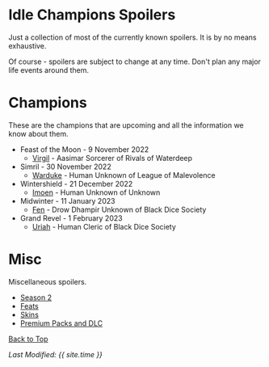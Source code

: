 # Idle Champions Spoilers
Just a collection of most of the currently known spoilers. It is by no means exhaustive.

Of course - spoilers are subject to change at any time. Don't plan any major life events around them.

# Champions
These are the champions that are upcoming and all the information we know about them.

* Feast of the Moon - 9 November 2022
  * [Virgil](virgil.md) - Aasimar Sorcerer of Rivals of Waterdeep
* Simril - 30 November 2022
  * [Warduke](warduke.md) - Human Unknown of League of Malevolence
* Wintershield - 21 December 2022
  * [Imoen](imoen.md) - Human Unknown of Unknown
* Midwinter - 11 January 2023
  * [Fen](fen.md) - Drow Dhampir Unknown of Black Dice Society
* Grand Revel - 1 February 2023
  * [Uriah](uriah.md) - Human Cleric of Black Dice Society

# Misc
Miscellaneous spoilers.

* [Season 2](season_2.md)
* [Feats](feats.md)
* [Skins](skins.md)
* [Premium Packs and DLC](premium.md)

[Back to Top](#top)

*Last Modified: {{ site.time }}*
